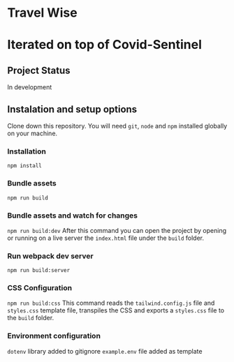 # Travel Wise

# Iterated on top of Covid-Sentinel

## Project Status

In development

## Instalation and setup options

Clone down this repository. You will need `git`, `node` and `npm` installed globally on your machine.

### Installation

`npm install`

### Bundle assets

`npm run build`

### Bundle assets and watch for changes

`npm run build:dev`
After this command you can open the project by opening or running on a live server the `index.html` file under the `build` folder.

### Run webpack dev server

`npm run build:server`

### CSS Configuration

`npm run build:css` This command reads the `tailwind.config.js` file and `styles.css` template file, transpiles the CSS and exports a `styles.css` file to the `build` folder.

### Environment configuration

`dotenv` library added to gitignore
`example.env` file added as template
